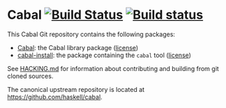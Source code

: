 # Cabal [![Build Status](https://secure.travis-ci.org/haskell/cabal.svg?branch=master)](http://travis-ci.org/haskell/cabal) [![Build status](https://ci.appveyor.com/api/projects/status/ks7t5oisl1ikifuy/branch/appveyor?svg=true)](https://ci.appveyor.com/project/grayjay/cabal/branch/appveyor)

This Cabal Git repository contains the following packages:

 * [Cabal](Cabal/README.md): the Cabal library package ([license](Cabal/LICENSE))
 * [cabal-install](cabal-install/README.md): the package containing the `cabal` tool ([license](cabal-install/LICENSE))

See [HACKING.md](HACKING.md) for information about contributing and building
from git cloned sources.

The canonical upstream repository is located at
https://github.com/haskell/cabal.
